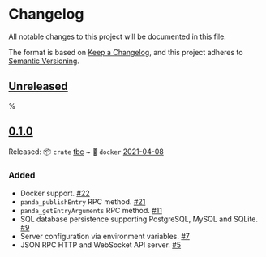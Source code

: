 # Changelog

All notable changes to this project will be documented in this file.

The format is based on [Keep a Changelog](https://keepachangelog.com/en/1.0.0/),
and this project adheres to [Semantic Versioning](https://semver.org/spec/v2.0.0.html).

## [Unreleased]

%

## [0.1.0]

Released: :package: `crate` [tbc](https://github.com/p2panda/aquadoggo/issues/16) ~ 🐳 `docker` [2021-04-08](https://hub.docker.com/repository/docker/p2panda/aquadoggo)

### Added

- Docker support. [#22](https://github.com/p2panda/aquadoggo/pull/22)
- `panda_publishEntry` RPC method. [#21](https://github.com/p2panda/aquadoggo/pull/21)
- `panda_getEntryArguments` RPC method. [#11](https://github.com/p2panda/aquadoggo/pull/11)
- SQL database persistence supporting PostgreSQL, MySQL and SQLite. [#9](https://github.com/p2panda/aquadoggo/pull/9)
- Server configuration via environment variables. [#7](https://github.com/p2panda/aquadoggo/pull/7) 
- JSON RPC HTTP and WebSocket API server. [#5](https://github.com/p2panda/aquadoggo/pull/5)

[Unreleased]: https://github.com/p2panda/aquadoggo/compare/v0.1.0...HEAD
[0.1.0]: https://github.com/p2panda/aquadoggo/releases/tag/v0.1.0
